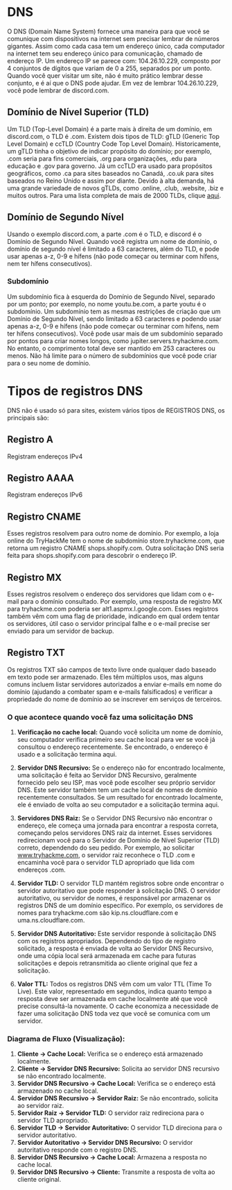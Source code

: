 # DNS
O DNS (Domain Name System) fornece uma maneira para que você se comunique com dispositivos na internet sem precisar lembrar de números gigantes. Assim como cada casa tem um endereço único, cada computador na internet tem seu endereço único para comunicação, chamado de endereço IP. Um endereço IP se parece com: 104.26.10.229, composto por 4 conjuntos de dígitos que variam de 0 a 255, separados por um ponto. Quando você quer visitar um site, não é muito prático lembrar desse conjunto, e é aí que o DNS pode ajudar. Em vez de lembrar 104.26.10.229, você pode lembrar de discord.com.

## Domínio de Nível Superior (TLD)

Um TLD (Top-Level Domain) é a parte mais à direita de um domínio, em discord.com, o TLD é .com. Existem dois tipos de TLD: gTLD (Generic Top Level Domain) e ccTLD (Country Code Top Level Domain). Historicamente, um gTLD tinha o objetivo de indicar propósito do domínio; por exemplo, .com seria para fins comerciais, .org para organizações, .edu para educação e .gov para governo. Já um ccTLD era usado para propósitos geográficos, como .ca para sites baseados no Canadá, .co.uk para sites baseados no Reino Unido e assim por diante. Devido à alta demanda, há uma grande variedade de novos gTLDs, como .online, .club, .website, .biz e muitos outros. Para uma lista completa de mais de 2000 TLDs, clique [aqui](https://www.iana.org/domains/root/db).

## Domínio de Segundo Nível

Usando o exemplo discord.com, a parte .com é o TLD, e discord é o Domínio de Segundo Nível. Quando você registra um nome de domínio, o domínio de segundo nível é limitado a 63 caracteres, além do TLD, e pode usar apenas a-z, 0-9 e hífens (não pode começar ou terminar com hífens, nem ter hífens consecutivos).

### Subdomínio

Um subdomínio fica à esquerda do Domínio de Segundo Nível, separado por um ponto; por exemplo, no nome youtu.be.com, a parte youtu é o subdomínio. Um subdomínio tem as mesmas restrições de criação que um Domínio de Segundo Nível, sendo limitado a 63 caracteres e podendo usar apenas a-z, 0-9 e hífens (não pode começar ou terminar com hífens, nem ter hífens consecutivos). Você pode usar mais de um subdomínio separado por pontos para criar nomes longos, como jupiter.servers.tryhackme.com. No entanto, o comprimento total deve ser mantido em 253 caracteres ou menos. Não há limite para o número de subdomínios que você pode criar para o seu nome de domínio.

# Tipos de registros DNS

DNS não é usado só para sites, existem vários tipos de REGISTROS DNS, os principais são: 

## Registro A

Registram endereços IPv4

## Registro AAAA

Registram endereços IPv6

## Registro CNAME

Esses registros resolvem para outro nome de domínio. Por exemplo, a loja online do TryHackMe tem o nome de subdomínio store.tryhackme.com, que retorna um registro CNAME shops.shopify.com. Outra solicitação DNS seria feita para shops.shopify.com para descobrir o endereço IP.

## Registro MX 
Esses registros resolvem o endereço dos servidores que lidam com o e-mail para o domínio consultado. Por exemplo, uma resposta de registro MX para tryhackme.com poderia ser alt1.aspmx.l.google.com. Esses registros também vêm com uma flag de prioridade, indicando em qual ordem tentar os servidores, útil caso o servidor principal falhe e o e-mail precise ser enviado para um servidor de backup.
## Registro TXT

Os registros TXT são campos de texto livre onde qualquer dado baseado em texto pode ser armazenado. Eles têm múltiplos usos, mas alguns comuns incluem listar servidores autorizados a enviar e-mails em nome do domínio (ajudando a combater spam e e-mails falsificados) e verificar a propriedade do nome de domínio ao se inscrever em serviços de terceiros.

### O que acontece quando você faz uma solicitação DNS

1. **Verificação no cache local:** Quando você solicita um nome de domínio, seu computador verifica primeiro seu cache local para ver se você já consultou o endereço recentemente. Se encontrado, o endereço é usado e a solicitação termina aqui.

2. **Servidor DNS Recursivo:** Se o endereço não for encontrado localmente, uma solicitação é feita ao Servidor DNS Recursivo, geralmente fornecido pelo seu ISP, mas você pode escolher seu próprio servidor DNS. Este servidor também tem um cache local de nomes de domínio recentemente consultados. Se um resultado for encontrado localmente, ele é enviado de volta ao seu computador e a solicitação termina aqui.

3. **Servidores DNS Raiz:** Se o Servidor DNS Recursivo não encontrar o endereço, ele começa uma jornada para encontrar a resposta correta, começando pelos servidores DNS raiz da internet. Esses servidores redirecionam você para o Servidor de Domínio de Nível Superior (TLD) correto, dependendo do seu pedido. Por exemplo, ao solicitar www.tryhackme.com, o servidor raiz reconhece o TLD .com e encaminha você para o servidor TLD apropriado que lida com endereços .com.

4. **Servidor TLD:** O servidor TLD mantém registros sobre onde encontrar o servidor autoritativo que pode responder à solicitação DNS. O servidor autoritativo, ou servidor de nomes, é responsável por armazenar os registros DNS de um domínio específico. Por exemplo, os servidores de nomes para tryhackme.com são kip.ns.cloudflare.com e uma.ns.cloudflare.com.

5. **Servidor DNS Autoritativo:** Este servidor responde à solicitação DNS com os registros apropriados. Dependendo do tipo de registro solicitado, a resposta é enviada de volta ao Servidor DNS Recursivo, onde uma cópia local será armazenada em cache para futuras solicitações e depois retransmitida ao cliente original que fez a solicitação.

6. **Valor TTL:** Todos os registros DNS vêm com um valor TTL (Time To Live). Este valor, representado em segundos, indica quanto tempo a resposta deve ser armazenada em cache localmente até que você precise consultá-la novamente. O cache economiza a necessidade de fazer uma solicitação DNS toda vez que você se comunica com um servidor.

### Diagrama de Fluxo (Visualização):

1. **Cliente -> Cache Local:** Verifica se o endereço está armazenado localmente.
2. **Cliente -> Servidor DNS Recursivo:** Solicita ao servidor DNS recursivo se não encontrado localmente.
3. **Servidor DNS Recursivo -> Cache Local:** Verifica se o endereço está armazenado no cache local.
4. **Servidor DNS Recursivo -> Servidor Raiz:** Se não encontrado, solicita ao servidor raiz.
5. **Servidor Raiz -> Servidor TLD:** O servidor raiz redireciona para o servidor TLD apropriado.
6. **Servidor TLD -> Servidor Autoritativo:** O servidor TLD direciona para o servidor autoritativo.
7. **Servidor Autoritativo -> Servidor DNS Recursivo:** O servidor autoritativo responde com o registro DNS.
8. **Servidor DNS Recursivo -> Cache Local:** Armazena a resposta no cache local.
9. **Servidor DNS Recursivo -> Cliente:** Transmite a resposta de volta ao cliente original.